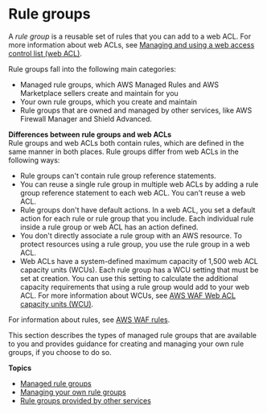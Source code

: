 # Rule groups<a name="waf-rule-groups"></a>

A *rule group* is a reusable set of rules that you can add to a web ACL\. For more information about web ACLs, see [Managing and using a web access control list \(web ACL\)](web-acl.md)\.

Rule groups fall into the following main categories: 
+ Managed rule groups, which AWS Managed Rules and AWS Marketplace sellers create and maintain for you
+ Your own rule groups, which you create and maintain
+ Rule groups that are owned and managed by other services, like AWS Firewall Manager and Shield Advanced\.

**Differences between rule groups and web ACLs**  
Rule groups and web ACLs both contain rules, which are defined in the same manner in both places\. Rule groups differ from web ACLs in the following ways: 
+ Rule groups can't contain rule group reference statements\. 
+ You can reuse a single rule group in multiple web ACLs by adding a rule group reference statement to each web ACL\. You can't reuse a web ACL\.
+ Rule groups don't have default actions\. In a web ACL, you set a default action for each rule or rule group that you include\. Each individual rule inside a rule group or web ACL has an action defined\. 
+ You don't directly associate a rule group with an AWS resource\. To protect resources using a rule group, you use the rule group in a web ACL\. 
+ Web ACLs have a system\-defined maximum capacity of 1,500 web ACL capacity units \(WCUs\)\. Each rule group has a WCU setting that must be set at creation\. You can use this setting to calculate the additional capacity requirements that using a rule group would add to your web ACL\. For more information about WCUs, see [AWS WAF Web ACL capacity units \(WCU\)](how-aws-waf-works.md#aws-waf-capacity-units)\.

For information about rules, see [AWS WAF rules](waf-rules.md)\.

This section describes the types of managed rule groups that are available to you and provides guidance for creating and managing your own rule groups, if you choose to do so\. 

**Topics**
+ [Managed rule groups](waf-managed-rule-groups.md)
+ [Managing your own rule groups](waf-user-created-rule-groups.md)
+ [Rule groups provided by other services](waf-service-owned-rule-groups.md)